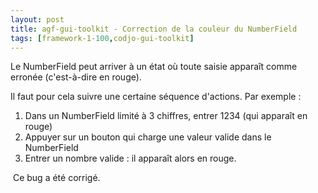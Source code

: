 ```yaml
---
layout: post
title: agf-gui-toolkit - Correction de la couleur du NumberField
tags: [framework-1-100,codjo-gui-toolkit]
---
```

Le NumberField peut arriver à un état où toute saisie apparaît comme erronée (c'est-à-dire en rouge).

Il faut pour cela suivre une certaine séquence d'actions. Par exemple :
1. Dans&nbsp;un NumberField limité à 3 chiffres, entrer 1234 (qui apparaît en rouge)
1. Appuyer sur un bouton qui charge une valeur&nbsp;valide dans&nbsp;le NumberField
1. Entrer un nombre valide : il apparaît alors en rouge.

&nbsp;Ce bug a été corrigé.